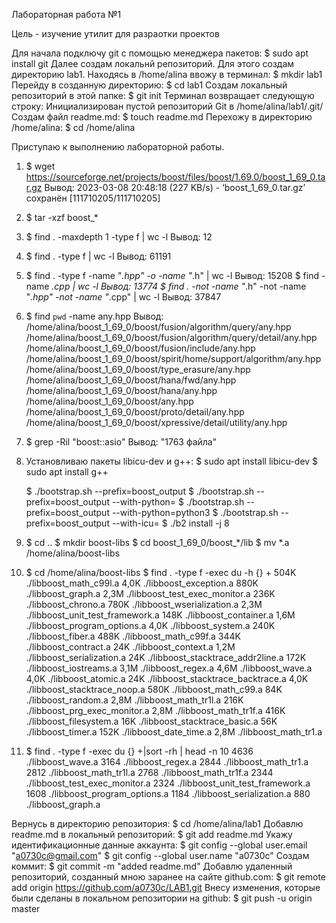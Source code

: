 Лабораторная работа №1

Цель - изучение утилит для разраотки проектов

Для начала подключу git с помощью менеджера пакетов:
$ sudo apt install git 
Далее создам локальнй репозиторий.
Для этого создам директорию lab1.
Находясь в /home/alina ввожу в терминал: 
$ mkdir lab1 
Перейду в созданную директорию:
$ cd lab1
Создам локальный репозиторий в этой папке:
$ git init
Терминал возвращает следующую строку:
Инициализирован пустой репозиторий Git в /home/alina/lab1/.git/
Создам файл readme.md:
$ touch readme.md
Перехожу в директорию /home/alina:
$ cd /home/alina

Приступаю к выполнению лабораторной работы. 

01. $ wget https://sourceforge.net/projects/boost/files/boost/1.69.0/boost_1_69_0.tar.gz
    Вывод: 2023-03-08 20:48:18 (227 KB/s) - ‘boost_1_69_0.tar.gz’ сохранён [111710205/111710205]
    
02. $ tar -xzf boost_*

03. $ find . -maxdepth 1 -type f | wc -l
    Вывод: 12
    
04. $ find . -type f | wc -l
    Вывод: 61191
    
05. $ find . -type f -name "*.hpp" -o -name "*.h" | wc -l
    Вывод: 15208
    $ find -name *.cpp | wc -l
    Вывод: 13774
    $ find . -not -name "*.h" -not -name "*.hpp" -not -name "*.cpp" | wc -l
    Вывод: 37847
    
06. $ find `pwd` -name any.hpp
    Вывод: 
/home/alina/boost_1_69_0/boost/fusion/algorithm/query/any.hpp
/home/alina/boost_1_69_0/boost/fusion/algorithm/query/detail/any.hpp
/home/alina/boost_1_69_0/boost/fusion/include/any.hpp
/home/alina/boost_1_69_0/boost/spirit/home/support/algorithm/any.hpp
/home/alina/boost_1_69_0/boost/type_erasure/any.hpp
/home/alina/boost_1_69_0/boost/hana/fwd/any.hpp
/home/alina/boost_1_69_0/boost/hana/any.hpp
/home/alina/boost_1_69_0/boost/any.hpp
/home/alina/boost_1_69_0/boost/proto/detail/any.hpp
/home/alina/boost_1_69_0/boost/xpressive/detail/utility/any.hpp
           
07. $ grep -Ril "boost::asio"
    Вывод: "1763 файла"
    
08. Установливаю пакеты libicu-dev и g++:
    $ sudo apt install libicu-dev
    $ sudo apt install g++
    
    $ ./bootstrap.sh --prefix=boost_output
    $ ./bootstrap.sh --prefix=boost_output --with-python=
    $ ./bootstrap.sh --prefix=boost_output --with-python=python3
    $ ./bootstrap.sh --prefix=boost_output --with-icu=
    $ ./b2 install -j 8
    
09. $ cd ..
    $ mkdir boost-libs
    $ cd boost_1_69_0/boost_*/lib
    $ mv *.a /home/alina/boost-libs
    
10. $ cd /home/alina/boost-libs
    $ find . -type f -exec du -h {} +
504K	./libboost_math_c99l.a
4,0K	./libboost_exception.a
880K	./libboost_graph.a
2,3M	./libboost_test_exec_monitor.a
236K	./libboost_chrono.a
780K	./libboost_wserialization.a
2,3M	./libboost_unit_test_framework.a
148K	./libboost_container.a
1,6M	./libboost_program_options.a
4,0K	./libboost_system.a
240K	./libboost_fiber.a
488K	./libboost_math_c99f.a
344K	./libboost_contract.a
24K	./libboost_context.a
1,2M	./libboost_serialization.a
24K	./libboost_stacktrace_addr2line.a
172K	./libboost_iostreams.a
3,1M	./libboost_regex.a
4,6M	./libboost_wave.a
4,0K	./libboost_atomic.a
24K	./libboost_stacktrace_backtrace.a
4,0K	./libboost_stacktrace_noop.a
580K	./libboost_math_c99.a
84K	./libboost_random.a
2,8M	./libboost_math_tr1l.a
216K	./libboost_prg_exec_monitor.a
2,8M	./libboost_math_tr1f.a
416K	./libboost_filesystem.a
16K	./libboost_stacktrace_basic.a
56K	./libboost_timer.a
152K	./libboost_date_time.a
2,8M	./libboost_math_tr1.a

11. $ find . -type f -exec du {} +|sort -rh | head -n 10
4636	./libboost_wave.a
3164	./libboost_regex.a
2844	./libboost_math_tr1.a
2812	./libboost_math_tr1l.a
2768	./libboost_math_tr1f.a
2344	./libboost_test_exec_monitor.a
2324	./libboost_unit_test_framework.a
1608	./libboost_program_options.a
1184	./libboost_serialization.a
880	./libboost_graph.a

Вернусь в директорию репозитория:
$ cd /home/alina/lab1
Добавлю readme.md в локальный репозиторий:
$ git add readme.md
Укажу идентификационные данные аккаунта:
$ git config --global user.email "a0730c@gmail.com"
$ git config --global user.name "a0730c"
Создам коммит:
$ git commit -m "added readme.md"
Добавлю удаленный репозиторий, созданный мною заранее на сайте github.com:
$ git remote add origin https://github.com/a0730c/LAB1.git
Внесу изменения, которые были сделаны в локальном репозитории на github:
$ git push -u origin master
